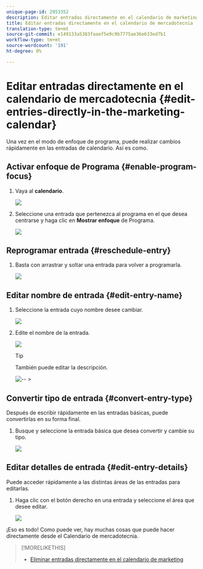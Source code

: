 ```yaml
---
unique-page-id: 2953352
description: Editar entradas directamente en el calendario de marketing - Documentos de marketing - Documentación del producto
title: Editar entradas directamente en el calendario de mercadotecnia
translation-type: tm+mt
source-git-commit: e149133a5383faaef5e9c9b7775ae36e633ed7b1
workflow-type: tm+mt
source-wordcount: '191'
ht-degree: 0%

---
```



# Editar entradas directamente en el calendario de mercadotecnia {#edit-entries-directly-in-the-marketing-calendar}

Una vez en el modo de enfoque de programa, puede realizar cambios rápidamente en las entradas de calendario. Así es como.

## Activar enfoque de Programa {#enable-program-focus}

1. Vaya al **calendario**.

   ![](assets/2017-05-10-15-30-47-3.png)

1. Seleccione una entrada que pertenezca al programa en el que desea centrarse y haga clic en **Mostrar enfoque** de Programa.

   ![](assets/image2014-10-20-13-3a16-3a7.png)

## Reprogramar entrada {#reschedule-entry}

1. Basta con arrastrar y soltar una entrada para volver a programarla.

   ![](assets/image2014-10-20-13-3a16-3a18.png)

## Editar nombre de entrada {#edit-entry-name}

1. Seleccione la entrada cuyo nombre desee cambiar.

   ![](assets/image2014-10-20-13-3a16-3a31.png)

1. Edite el nombre de la entrada.

   ![](assets/image2014-10-20-13-3a16-3a42.png)

   >[!TIP]
   >
   >También puede editar la descripción.
   >
   >
   >![--](assets/image2014-10-20-13-3a16-3a56.png)   >

## Convertir tipo de entrada {#convert-entry-type}

Después de escribir rápidamente en las entradas básicas, puede convertirlas en su forma final.

1. Busque y seleccione la entrada básica que desea convertir y cambie su tipo.

   ![](assets/image2014-10-20-13-3a18-3a38.png)

## Editar detalles de entrada {#edit-entry-details}

Puede acceder rápidamente a las distintas áreas de las entradas para editarlas.

1. Haga clic con el botón derecho en una entrada y seleccione el área que desee editar.

   ![](assets/image2014-10-20-13-3a18-3a48.png)

¡Eso es todo! Como puede ver, hay muchas cosas que puede hacer directamente desde el Calendario de mercadotecnia.

>[!MORELIKETHIS]
>
>* [Eliminar entradas directamente en el calendario de marketing](https://community.marketo.com/MarketoArticle?id=kA050000000LPDyCAO)

>



